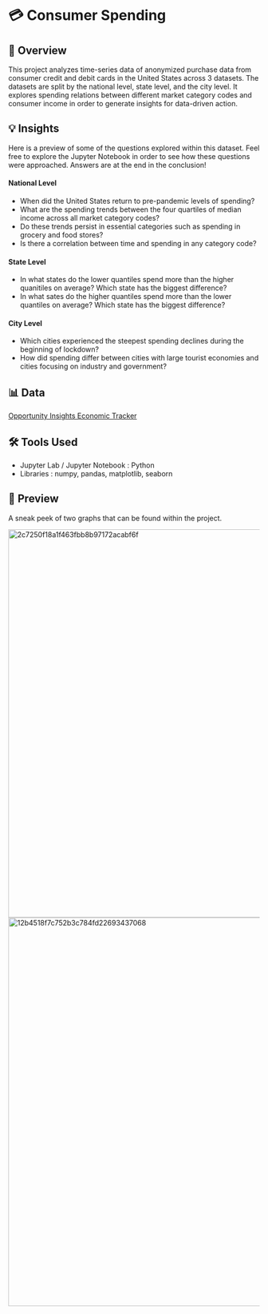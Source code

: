# 💳 Consumer Spending

## 📰 Overview
This project analyzes time-series data of anonymized purchase data from consumer credit and debit cards in the United States across 3 datasets. The datasets are split by the national level, state level, and the city level. It explores spending relations between different market category codes and consumer income in order to generate insights for data-driven action.

## 💡 Insights
Here is a preview of some of the questions explored within this dataset. Feel free to explore the Jupyter Notebook in order to see how these questions were approached. Answers are at the end in the conclusion!

#### National Level
- When did the United States return to pre-pandemic levels of spending?
- What are the spending trends between the four quartiles of median income across all market category codes?
- Do these trends persist in essential categories such as spending in grocery and food stores?
- Is there a correlation between time and spending in any category code?
  
#### State Level
- In what states do the lower quantiles spend more than the higher quanitiles on average? Which state has the biggest difference?
- In what sates do the higher quantiles spend more than the lower quantiles on average? Which state has the biggest difference?
  
#### City Level
- Which cities experienced the steepest spending declines during the beginning of lockdown?
- How did spending differ between cities with large tourist economies and cities focusing on industry and government?


## 📊 Data
[Opportunity Insights Economic Tracker](https://github.com/OpportunityInsights/EconomicTracker/tree/main/data)

## 🛠 Tools Used
- Jupyter Lab / Jupyter Notebook : Python
- Libraries : numpy, pandas, matplotlib, seaborn

## 🔎 Preview
A sneak peek of two graphs that can be found within the project.

<img width="1359" height="777" alt="2c7250f18a1f463fbb8b97172acabf6f" src="https://github.com/user-attachments/assets/ec9087f3-763d-4f6f-a110-a15595edd9b7" />
<img width="1361" height="778" alt="12b4518f7c752b3c784fd22693437068" src="https://github.com/user-attachments/assets/d4f39682-ac72-47be-bb0c-699786e02da0" />
